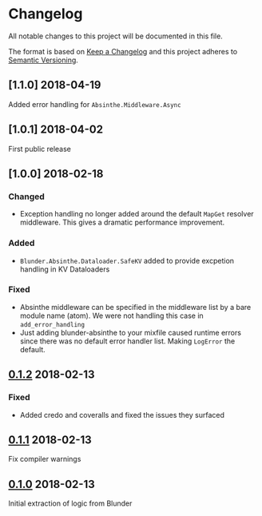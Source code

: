 # Changelog
All notable changes to this project will be documented in this file.

The format is based on [Keep a Changelog](http://keepachangelog.com/en/1.0.0/)
and this project adheres to [Semantic Versioning](http://semver.org/spec/v2.0.0.html).

## [1.1.0] 2018-04-19
Added error handling for `Absinthe.Middleware.Async`

## [1.0.1] 2018-04-02
First public release

## [1.0.0] 2018-02-18
### Changed
- Exception handling no longer added around the default `MapGet` resolver middleware. This gives a dramatic performance improvement.
### Added
- `Blunder.Absinthe.Dataloader.SafeKV` added to provide excpetion handling in KV Dataloaders
### Fixed
- Absinthe middleware can be specified in the middleware list by a bare module name (atom). We were not handling this case in `add_error_handling`
- Just adding blunder-absinthe to your mixfile caused runtime errors since there was no default error handler list. Making `LogError` the default.

## [0.1.2] 2018-02-13
### Fixed
- Added credo and coveralls and fixed the issues they surfaced

## [0.1.1] 2018-02-13
Fix compiler warnings

## [0.1.0] 2018-02-13
Initial extraction of logic from Blunder

[0.1.2]: https://github.decisiv.net/PlatformServices/blunder-absinthe/tree/0.1.2
[0.1.1]: https://github.decisiv.net/PlatformServices/blunder-absinthe/tree/0.1.1
[0.1.0]: https://github.decisiv.net/PlatformServices/blunder-absinthe/tree/0.1.0
